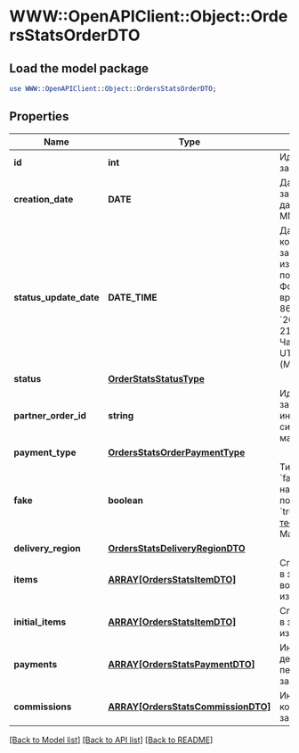 # WWW::OpenAPIClient::Object::OrdersStatsOrderDTO

## Load the model package
```perl
use WWW::OpenAPIClient::Object::OrdersStatsOrderDTO;
```

## Properties
Name | Type | Description | Notes
------------ | ------------- | ------------- | -------------
**id** | **int** | Идентификатор заказа. | [optional] 
**creation_date** | **DATE** | Дата создания заказа.  Формат даты: &#x60;ГГГГ-ММ-ДД&#x60;.  | [optional] 
**status_update_date** | **DATE_TIME** | Дата и время, когда статус заказа был изменен в последний раз.  Формат даты и времени: ISO 8601. Например, &#x60;2017-11-21T00:00:00&#x60;. Часовой пояс — UTC+03:00 (Москва).  | [optional] 
**status** | [**OrderStatsStatusType**](OrderStatsStatusType.md) |  | [optional] 
**partner_order_id** | **string** | Идентификатор заказа в информационной системе магазина. | [optional] 
**payment_type** | [**OrdersStatsOrderPaymentType**](OrdersStatsOrderPaymentType.md) |  | [optional] 
**fake** | **boolean** | Тип заказа:  * &#x60;false&#x60; — настоящий заказ покупателя.  * &#x60;true&#x60; — [тестовый](../../pushapi/concepts/sandbox.md) заказ Маркета.  | [optional] 
**delivery_region** | [**OrdersStatsDeliveryRegionDTO**](OrdersStatsDeliveryRegionDTO.md) |  | [optional] 
**items** | [**ARRAY[OrdersStatsItemDTO]**](OrdersStatsItemDTO.md) | Список товаров в заказе после возможных изменений. | 
**initial_items** | [**ARRAY[OrdersStatsItemDTO]**](OrdersStatsItemDTO.md) | Список товаров в заказе до изменений. | [optional] 
**payments** | [**ARRAY[OrdersStatsPaymentDTO]**](OrdersStatsPaymentDTO.md) | Информация о денежных переводах по заказу. | 
**commissions** | [**ARRAY[OrdersStatsCommissionDTO]**](OrdersStatsCommissionDTO.md) | Информация о комиссиях за заказ. | 

[[Back to Model list]](../README.md#documentation-for-models) [[Back to API list]](../README.md#documentation-for-api-endpoints) [[Back to README]](../README.md)


